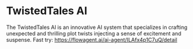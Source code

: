# TwistedTales AI
The TwistedTales AI is an innovative AI system that specializes in crafting unexpected and thrilling plot twists injecting a sense of excitement and suspense.
Fast try: https://flowagent.ai/ai-agent/ILAfx4p1C7uQ/detail
